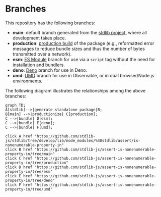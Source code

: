 <!--

@license Apache-2.0

Copyright (c) 2022 The Stdlib Authors.

Licensed under the Apache License, Version 2.0 (the "License");
you may not use this file except in compliance with the License.
You may obtain a copy of the License at

    http://www.apache.org/licenses/LICENSE-2.0

Unless required by applicable law or agreed to in writing, software
distributed under the License is distributed on an "AS IS" BASIS,
WITHOUT WARRANTIES OR CONDITIONS OF ANY KIND, either express or implied.
See the License for the specific language governing permissions and
limitations under the License.

-->

# Branches

This repository has the following branches:

-   **main**: default branch generated from the [stdlib project][stdlib-url], where all development takes place.
-   **production**: [production build][production-url] of the package (e.g., reformatted error messages to reduce bundle sizes and thus the number of bytes transmitted over a network).
-   **esm**: [ES Module][esm-url] branch for use via a `script` tag without the need for installation and bundlers.
-   **deno**: [Deno][deno-url] branch for use in Deno.
-   **umd**: [UMD][umd-url] branch for use in Observable, or in dual browser/Node.js environments.

The following diagram illustrates the relationships among the above branches:

```mermaid
graph TD;
A[stdlib]-->|generate standalone package|B;
B[main] -->|productionize| C[production];
C -->|bundle| D[esm];
C -->|bundle| E[deno];
C -->|bundle| F[umd];

click A href "https://github.com/stdlib-js/stdlib/tree/develop/lib/node_modules/%40stdlib/assert/is-nonenumerable-property-in"
click B href "https://github.com/stdlib-js/assert-is-nonenumerable-property-in/tree/main"
click C href "https://github.com/stdlib-js/assert-is-nonenumerable-property-in/tree/production"
click D href "https://github.com/stdlib-js/assert-is-nonenumerable-property-in/tree/esm"
click E href "https://github.com/stdlib-js/assert-is-nonenumerable-property-in/tree/deno"
click F href "https://github.com/stdlib-js/assert-is-nonenumerable-property-in/tree/umd"
```

[stdlib-url]: https://github.com/stdlib-js/stdlib/tree/develop/lib/node_modules/%40stdlib/assert/is-nonenumerable-property-in
[production-url]: https://github.com/stdlib-js/assert-is-nonenumerable-property-in/tree/production
[deno-url]: https://github.com/stdlib-js/assert-is-nonenumerable-property-in/tree/deno
[umd-url]: https://github.com/stdlib-js/assert-is-nonenumerable-property-in/tree/umd
[esm-url]: https://github.com/stdlib-js/assert-is-nonenumerable-property-in/tree/esm